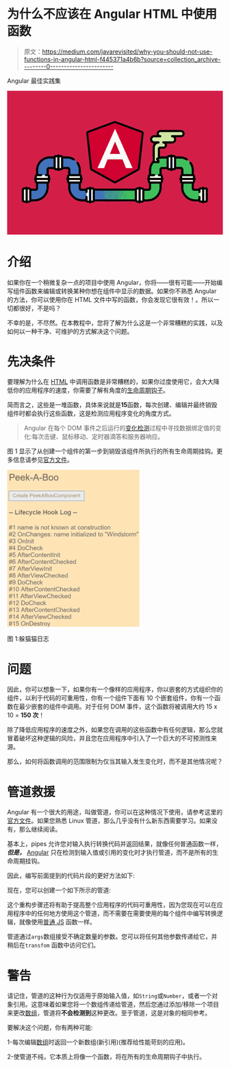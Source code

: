 # 为什么不应该在 Angular HTML 中使用函数

> 原文：<https://medium.com/javarevisited/why-you-should-not-use-functions-in-angular-html-f445371a4b6b?source=collection_archive---------0----------------------->

Angular 最佳实践集

![](img/7fbba53eb1db64912b649a7c0162dfb8.png)

# 介绍

如果你在一个稍微复杂一点的项目中使用 Angular，你将——很有可能——开始编写组件函数来编辑或转换某种你想在组件中显示的数据。如果你不熟悉 Angular 的方法，你可以使用你在 HTML 文件中写的函数，你会发现它很有效！。所以一切都很好，不是吗？

不幸的是，不尽然。在本教程中，您将了解为什么这是一个非常糟糕的实践，以及如何以一种干净、可维护的方式解决这个问题。

# 先决条件

要理解为什么在 [HTML](/javarevisited/10-best-html-and-css-courses-for-beginners-in-2021-6757eec00032) 中调用函数是非常糟糕的，如果你过度使用它，会大大降低你的应用程序的速度，你需要了解有角度的[生命周期钩子](https://angular.io/guide/lifecycle-hooks)。

简而言之，这些是一堆函数，具体来说就是**15**函数，每次创建、编辑并最终销毁组件时都会执行这些函数，这是检测应用程序变化的角度方式。

> Angular 在每个 DOM 事件之后运行的[变化检测](https://angular.io/guide/glossary#change-detection)过程中寻找数据绑定值的变化:每次击键、鼠标移动、定时器滴答和服务器响应。

图 1 显示了从创建一个组件的第一步到销毁该组件所执行的所有生命周期挂钩。更多信息请参见[官方文件](https://angular.io/guide/lifecycle-hooks#peek-a-boo)。

[![](img/52c00e42dbf2b36a493344746f15cb4f.png)](https://www.java67.com/2020/08/5-best-online-courses-to-learn-html-5.html)

图 1:躲猫猫日志

# 问题

因此，你可以想象一下，如果你有一个像样的应用程序，你以嵌套的方式组织你的组件，以利于代码的可重用性，你有一个组件下面有 10 个嵌套组件，你有一个函数在最少嵌套的组件中调用。对于任何 DOM 事件，这个函数将被调用大约 15 x 10 = **150 次**！

除了降低应用程序的速度之外，如果您在调用的这些函数中有任何逻辑，那么您就冒着破坏这种逻辑的风险，并且您在应用程序中引入了一个巨大的不可预测性来源。

那么，如何将函数调用的范围限制为仅当其输入发生变化时，而不是其他情况呢？

# **管道救援**

Angular 有一个很大的用途，叫做管道，你可以在这种情况下使用，请参考这里的[官方文件](https://angular.io/guide/pipes)。如果您熟悉 Linux 管道，那么几乎没有什么新东西需要学习。如果没有，那么继续阅读。

基本上，pipes 允许您对输入执行转换代码并返回结果，就像任何普通函数一样， ***但是，*** [Angular](/javarevisited/10-courses-to-learn-angular-for-web-development-6da1bd2856dc) 只在检测到输入值或引用的变化时才执行管道，而不是所有的生命周期挂钩。

因此，编写前面提到的代码片段的更好方法如下:

现在，您可以创建一个如下所示的管道:

这个重构步骤还将有助于提高整个应用程序的代码可重用性，因为您现在可以在应用程序中的任何地方使用这个管道，而不需要在需要使用的每个组件中编写转换逻辑，就像使用[普通 JS](/javarevisited/my-favorite-free-tutorials-and-courses-to-learn-javascript-8f4d0a71faf2) 函数一样。

管道通过`args`数组接受不确定数量的参数。您可以将任何其他参数传递给它，并稍后在`transfom` 函数中访问它们。

# 警告

请记住，管道的这种行为仅适用于原始输入值，如`String`或`Number`，或者一个对象引用。这意味着如果您将一个数组传递给管道，然后您通过添加/移除一个项目来更改[数组](/javarevisited/two-sum-coding-problem-how-to-find-all-pairs-which-adds-to-a-given-sum-in-an-array-in-java-a396be0f308d)，管道将**不会检测到**这种更改。至于管道，这是对象的相同参考。

要解决这个问题，你有两种可能:

1-每次编辑[数组](/javarevisited/20-array-coding-problems-and-questions-from-programming-interviews-869b475b9121?source=---------15------------------)时返回一个新数组(新引用)(推荐给性能苛刻的应用)。

2-使管道不纯，它本质上将像一个函数，将在所有的生命周期钩子中执行。